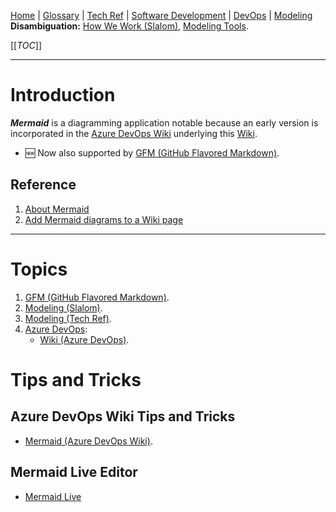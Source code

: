 [Home](/Slalom-LLC/Slalom-Consulting) | [Glossary](/Glossary) | [Tech Ref](/Tech-Ref) | [Software Development](/Tech-Ref/Software-Development) | [DevOps](/Tech-Ref/Software-Development/DevOps-\(Development-and-IT-Operations\)) | [Modeling](/Tech-Ref/Software-Development/Modeling)
**Disambiguation:** [How We Work (Slalom)](/Slalom-LLC/Slalom-Consulting/Terms-\(Slalom-Consulting\)/HWW-\(How-We-Work\)), [Modeling Tools](/Slalom-LLC/Slalom-Consulting/Modeling-\(Slalom\)#Tools).

[[_TOC_]]

---
# Introduction
***Mermaid*** is a diagramming application notable because an early version is incorporated in the [Azure DevOps Wiki](/Tech-Ref/Microsoft/Microsoft-Azure/ADO-\(Azure-DevOps\)/Wiki-\(Azure-DevOps\)) underlying this [Wiki](/Tech-Ref/Wiki).
- :new: Now also supported by [GFM (GitHub Flavored Markdown)](/Tech-Ref/Software-Development/Markup-Language/Markdown/GFM-\(GitHub-Flavored-Markdown\)).

## Reference
1. [About Mermaid](https://mermaid-js.github.io/mermaid/#/)
1. [Add Mermaid diagrams to a Wiki page](https://docs.microsoft.com/en-us/azure/devops/project/wiki/wiki-markdown-guidance?view=azure-devops#add-mermaid-diagrams-to-a-wiki-page)

---
# Topics
1. [GFM (GitHub Flavored Markdown)](/Tech-Ref/Software-Development/Markup-Language/Markdown/GFM-\(GitHub-Flavored-Markdown\)).
1. [Modeling (Slalom)](/Slalom-LLC/Slalom-Consulting/Modeling-\(Slalom\)).
1. [Modeling (Tech Ref)](/Tech-Ref/Software-Development/Modeling).
1. [Azure DevOps](/Tech-Ref/Microsoft/Microsoft-Azure/ADO-\(Azure-DevOps\)):
   - [Wiki (Azure DevOps)](/Tech-Ref/Microsoft/Microsoft-Azure/ADO-\(Azure-DevOps\)/Wiki-\(Azure-DevOps\)).

# Tips and Tricks

## Azure DevOps Wiki Tips and Tricks
- [Mermaid (Azure DevOps Wiki)](/Tech-Ref/Microsoft/Microsoft-Azure/ADO-\(Azure-DevOps\)/Wiki-\(Azure-DevOps\)/Mermaid-\(Azure-DevOps-Wiki\)#tips-and-tricks).

## Mermaid Live Editor
- [Mermaid Live](https://mermaid.live/)